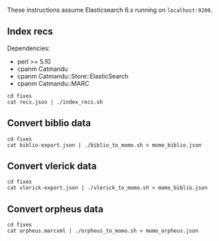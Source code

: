 These instructions assume Elasticsearch 6.x running on `localhost:9200`.

## Index recs

Dependencies:
* perl >= 5.10
* cpanm Catmandu
* cpanm Catmandu::Store::ElasticSearch
* cpanm Catmandu::MARC

```
cd fixes
cat recs.json | ./index_recs.sh
```

## Convert biblio data

```
cd fixes
cat biblio-export.json | ./biblio_to_momo.sh > momo_biblio.json
```

## Convert vlerick data

```
cd fixes
cat vlerick-export.json | ./vlerick_to_momo.sh > momo_biblio.json
```

## Convert orpheus data

```
cd fixes
cat orpheus.marcxml | ./orpheus_to_momo.sh > momo_orpheus.json
```
